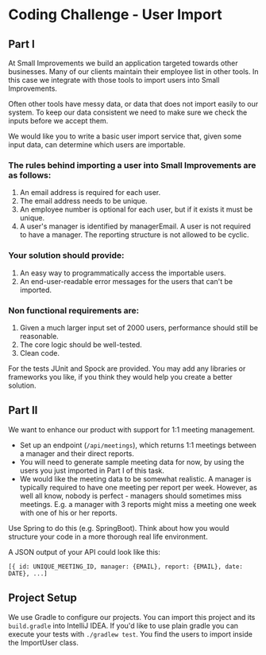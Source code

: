 # Coding Challenge - User Import

## Part I
At Small Improvements we build an application targeted towards other businesses. Many of our clients maintain their employee list in other tools.  In this case we integrate with those tools to import users into Small Improvements.

Often other tools have messy data, or data that does not import easily to our system. To keep our data consistent we need to make sure we check the inputs before we accept them.

We would like you to write a basic user import service that, given some input data, can determine which users are importable.

### The rules behind importing a user into Small Improvements are as follows:
1. An email address is required for each user.
1. The email address needs to be unique.
1. An employee number is optional for each user, but if it exists it must be unique.
1. A user's manager is identified by managerEmail. A user is not required to have a manager. The reporting structure is not allowed to be cyclic.

### Your solution should provide:
1. An easy way to programmatically access the importable users.
1. An end-user-readable error messages for the users that can't be imported.

### Non functional requirements are:
1. Given a much larger input set of 2000 users, performance should still be reasonable.
1. The core logic should be well-tested.
1. Clean code.

For the tests  JUnit and Spock are provided.
You may add any libraries or frameworks you like, if you think they would help you create a better solution.

## Part II

We want to enhance our product with support for 1:1 meeting management. 

- Set up an endpoint (`/api/meetings`), which returns 1:1 meetings between a manager and their direct reports.
- You will need to generate sample meeting data for now, by using the users you just imported in Part I of this task.
- We would like the meeting data to be somewhat realistic. A manager is typically required to have one meeting per report per week. However, as well all know, nobody is perfect - managers should sometimes miss meetings. E.g. a manager with 3 reports might miss a meeting one week with one of his or her reports.

Use Spring to do this (e.g. SpringBoot). Think about how you would structure your code in a more thorough real life environment.


A JSON output of your API could look like this:

```
[{ id: UNIQUE_MEETING_ID, manager: {EMAIL}, report: {EMAIL}, date: DATE}, ...]
```

## Project Setup
We use Gradle to configure our projects. You can import this project and its `build.gradle` into IntelliJ IDEA.
If you'd like to use plain gradle you can execute your tests with `./gradlew test`.
You find the users to import inside the ImportUser class.

